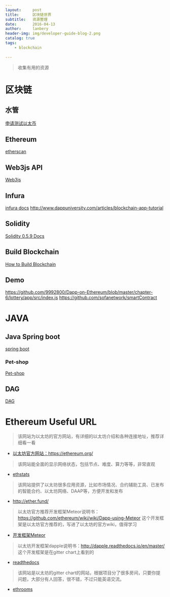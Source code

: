 ```yaml
---
layout:     post
title:      区块链世界
subtitle:   资源整理
date:       2016-04-13
author:     lanbery
header-img: img/developer-guide-blog-2.png
catalog: true
tags:
    - blockchain
    
---
```


> 收集有用的资源
> 



# 区块链

## 水管

[申请测试以太币](https://faucet.ropsten.be)

## Ethereum

[etherscan](https://etherscan.io/token/0xB8c77482e45F1F44dE1745F52C74426C631bDD52#writeContract)

## Web3js API
[Web3js](https://web3js.readthedocs.io/en/1.0/index.html)


## Infura
[infura docs](https://docs.web3j.io/infura.html)
http://www.dappuniversity.com/articles/blockchain-app-tutorial

## Solidity 
[Solidity 0.5.9 Docs](https://learnblockchain.cn/docs/solidity/)

## Build Blockchain
[How to Build Blockchain](http://www.dappuniversity.com/articles/blockchain-app-tutorial)


## Demo

https://github.com/9992800/Dapp-on-Ethereum/blob/master/chapter-6/lottery/app/src/index.js
https://github.com/sofanetwork/smartContract


# JAVA
## Java Spring boot

[spring boot](https://github.com/ityouknow/spring-boot-examples/tree/master/spring-boot-thymeleaf)


### Pet-shop
[Pet-shop](https://learnblockchain.cn/2018/01/12/first-dapp/)



## DAG
<a href="https://xdag.io/zh/" target="dag">DAG</a>

# Ethereum Useful URL

> 该网站为以太坊的官方网站，有详细的以太坊介绍和各种连接地址，推荐详细看一看

 * <a href="https://ethereum.org/" target="ethereum">以太坊官方网站：https://ethereum.org/</a>

> 该网站能全面的显示网络状态，包括节点、难度、算力等等，非常直观

 * <a href="https://ethstats.net/" target="ethstats">ethstats</a>  

> 该网站提供了以太坊很多应用资源，比如市场情况、合约辅助工具、已发布的智能合约、以太坊网络、DAAP等，方便开发和发布  

* <a href="http://ether.fund/" target="etherFund">http://ether.fund/</a> 

>以太坊官方推荐开发框架Meteor说明书：https://github.com/ethereum/wiki/wiki/Dapp-using-Meteor 这个开发框架是以太坊官方推荐的，写进了以太坊的官方wiki，值得学习

  * <a href="https://github.com/ethereum/wiki/wiki/Dapp-using-Meteor" target="Dapp-using-Meteor">开发框架Meteor</a>

> 以太坊开发框架dapple说明书：http://dapple.readthedocs.io/en/master/ 这个开发框架是在gitter chart上看到的  

  * <a href="http://dapple.readthedocs.io/en/master/" target="readthedocs">readthedocs</a>

> 该网站是以太坊的gitter chart的网站，根据项目分了很多房间，只要你提问题，大部分有人回答，很不错，不过只能英语交流。

  * <a href="https://gitter.im/orgs/ethereum/rooms" target="ethrooms">ethrooms</a>  